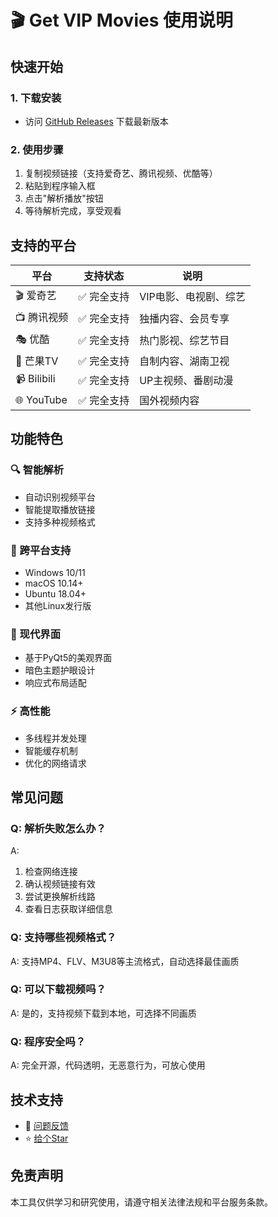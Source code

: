 # 🎬 Get VIP Movies 使用说明

## 快速开始

### 1. 下载安装
- 访问 [GitHub Releases](https://github.com/xuanxuan205/Get-VIP-movies/releases) 下载最新版本

### 2. 使用步骤
1. 复制视频链接（支持爱奇艺、腾讯视频、优酷等）
2. 粘贴到程序输入框
3. 点击"解析播放"按钮
4. 等待解析完成，享受观看

## 支持的平台

| 平台 | 支持状态 | 说明 |
|------|---------|------|
| 🎬 爱奇艺 | ✅ 完全支持 | VIP电影、电视剧、综艺 |
| 📺 腾讯视频 | ✅ 完全支持 | 独播内容、会员专享 |
| 🎭 优酷 | ✅ 完全支持 | 热门影视、综艺节目 |
| 🥭 芒果TV | ✅ 完全支持 | 自制内容、湖南卫视 |
| 📹 Bilibili | ✅ 完全支持 | UP主视频、番剧动漫 |
| 🌐 YouTube | ✅ 完全支持 | 国外视频内容 |

## 功能特色

### 🔍 智能解析
- 自动识别视频平台
- 智能提取播放链接
- 支持多种视频格式

### 📱 跨平台支持
- Windows 10/11
- macOS 10.14+
- Ubuntu 18.04+
- 其他Linux发行版

### 🎨 现代界面
- 基于PyQt5的美观界面
- 暗色主题护眼设计
- 响应式布局适配

### ⚡ 高性能
- 多线程并发处理
- 智能缓存机制
- 优化的网络请求

## 常见问题

### Q: 解析失败怎么办？
A: 
1. 检查网络连接
2. 确认视频链接有效
3. 尝试更换解析线路
4. 查看日志获取详细信息

### Q: 支持哪些视频格式？
A: 支持MP4、FLV、M3U8等主流格式，自动选择最佳画质

### Q: 可以下载视频吗？
A: 是的，支持视频下载到本地，可选择不同画质

### Q: 程序安全吗？
A: 完全开源，代码透明，无恶意行为，可放心使用

## 技术支持

- 🐛 [问题反馈](https://github.com/xuanxuan205/Get-VIP-movies/issues)
- ⭐ [给个Star](https://github.com/xuanxuan205/Get-VIP-movies)

## 免责声明

本工具仅供学习和研究使用，请遵守相关法律法规和平台服务条款。

